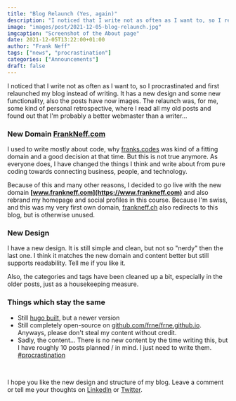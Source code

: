 ```yaml
---
title: "Blog Relaunch (Yes, again)"
description: "I noticed that I write not as often as I want to, so I relaunched my blog instead of writing..."
image: "images/post/2021-12-05-blog-relaunch.jpg"
imgcaption: "Screenshot of the About page"
date: 2021-12-05T13:22:00+01:00
author: "Frank Neff"
tags: ["news", "procrastination"]
categories: ["Announcements"]
draft: false
---
```


I noticed that I write not as often as I want to, so I procrastinated and first relaunched my blog instead of writing. 
It has a new design and some new functionality, also the posts have now images. The relaunch was, for me, some kind of 
personal retrospective, where I read all my old posts and found out that I'm probably a better webmaster than a writer...

<!--more-->

### New Domain [FrankNeff.com](https://www.frankneff.com)

I used to write mostly about code, why [franks.codes](https://www.franks.codes) was kind of a fitting domain and a good 
decision at that time. But this is not true anymore. As everyone does, I have changed the things I think and write about 
from pure coding towards connecting business, people, and technology.

Because of this and many other reasons, I decided to go live with the new domain **[www.frankneff.com](https://www.frankneff.com)**
and also rebrand my homepage and social profiles in this course. Because I'm swiss, and this was my very first own 
domain, [frankneff.ch](https://frankneff.ch) also redirects to this blog, but is otherwise unused.

### New Design

I have a new design. It is still simple and clean, but not so "nerdy" then the last one. I think it matches the new 
domain and content better but still supports readability. Tell me if you like it.

Also, the categories and tags have been cleaned up a bit, especially in the older posts, just as a housekeeping measure.

### Things which stay the same

- Still [hugo built](https://gethugo.io), but a newer version
- Still completely open-source on [github.com/frne/frne.github.io](https://github.com/frne/frne.github.io).
  Anyways, please don't steal my content without credit.
- Sadly, the content... There is no new content by the time writing this, but I have roughly 10 posts planned / in mind. 
  I just need to write them. [#procrastination](http://localhost:1313/tags/procrastination/)

<br>

I hope you like the new design and structure of my blog. Leave a comment or tell me your thoughts on 
[LinkedIn](https://www.linkedin.com/in/frankneff/) or [Twitter](https://twitter.com/frank_neff).